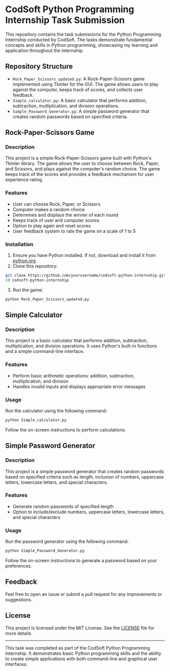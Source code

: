 # CodSoft Python Programming Internship Task Submission

This repository contains the task submissions for the Python Programming Internship conducted by CodSoft. The tasks demonstrate fundamental concepts and skills in Python programming, showcasing my learning and application throughout the internship.

## Repository Structure

- `Rock_Paper_Scissors_updated.py`: A Rock-Paper-Scissors game implemented using Tkinter for the GUI. The game allows users to play against the computer, keeps track of scores, and collects user feedback.
- `Simple_calculator.py`: A basic calculator that performs addition, subtraction, multiplication, and division operations.
- `Simple_Password_Generator.py`: A simple password generator that creates random passwords based on specified criteria.

## Rock-Paper-Scissors Game

### Description

This project is a simple Rock-Paper-Scissors game built with Python's Tkinter library. The game allows the user to choose between Rock, Paper, and Scissors, and plays against the computer's random choice. The game keeps track of the scores and provides a feedback mechanism for user experience rating.

### Features

- User can choose Rock, Paper, or Scissors
- Computer makes a random choice
- Determines and displays the winner of each round
- Keeps track of user and computer scores
- Option to play again and reset scores
- User feedback system to rate the game on a scale of 1 to 5

### Installation

1. Ensure you have Python installed. If not, download and install it from [python.org](https://www.python.org/).
2. Clone this repository:

```bash
git clone https://github.com/yourusername/codsoft-python-internship.git
cd codsoft-python-internship
```

3. Run the game:

```bash
python Rock_Paper_Scissors_updated.py
```

## Simple Calculator

### Description

This project is a basic calculator that performs addition, subtraction, multiplication, and division operations. It uses Python's built-in functions and a simple command-line interface.

### Features

- Perform basic arithmetic operations: addition, subtraction, multiplication, and division
- Handles invalid inputs and displays appropriate error messages

### Usage

Run the calculator using the following command:

```bash
python Simple_calculator.py
```

Follow the on-screen instructions to perform calculations.

## Simple Password Generator

### Description

This project is a simple password generator that creates random passwords based on specified criteria such as length, inclusion of numbers, uppercase letters, lowercase letters, and special characters.

### Features

- Generate random passwords of specified length
- Option to include/exclude numbers, uppercase letters, lowercase letters, and special characters

### Usage

Run the password generator using the following command:

```bash
python Simple_Password_Generator.py
```

Follow the on-screen instructions to generate a password based on your preferences.

## Feedback

Feel free to open an issue or submit a pull request for any improvements or suggestions.

## License

This project is licensed under the MIT License. See the [LICENSE](LICENSE) file for more details.

---

This task was completed as part of the CodSoft Python Programming Internship. It demonstrates basic Python programming skills and the ability to create simple applications with both command-line and graphical user interfaces.
```

